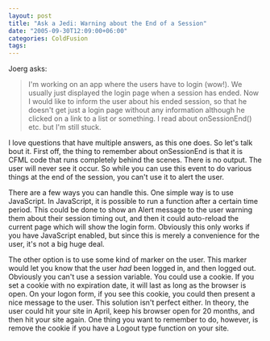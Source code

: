 ```yaml
---
layout: post
title: "Ask a Jedi: Warning about the End of a Session"
date: "2005-09-30T12:09:00+06:00"
categories: ColdFusion 
tags: 
---
```


Joerg asks:

<blockquote>
I'm working on an app where the users have to login (wow!).
We usually just displayed the login page when a session has ended.
Now I would like to inform the user about his ended session, 
so that he doesn't get just a login page without any information 
although he clicked on a link to a list or something.
I read about onSessionEnd() etc. but I'm still stuck.
</blockquote>

I love questions that have multiple answers, as this one does. So let's talk bout it. First off, the thing to remember about onSessionEnd is that it is CFML code that runs completely behind the scenes. There is no output. The user will never see it occur. So while you can use this event to do various things at the end of the session, you can't use it to alert the user. 

There are a few ways you can handle this. One simple way is to use JavaScript. In JavaScript, it is possible to run a function after a certain time period. This could be done to show an Alert message to the user warning them about their session timing out, and then it could auto-reload the current page which will show the login form. Obviously this only works if you have JavaScript enabled, but since this is merely a convenience for the user, it's not a big huge deal.

The other option is to use some kind of marker on the user. This marker would let you know that the user <i>had</i> been logged in, and then logged out. Obviously you can't use a session variable. You could use a cookie. If you set a cookie with no expiration date, it will last as long as the browser is open. On your logon form, if you see this cookie, you could then present a nice message to the user. This solution isn't perfect either. In theory, the user could hit your site in April, keep his browser open for 20 months, and then hit your site again. One thing you want to remember to do, however, is remove the cookie if you have a Logout type function on your site.